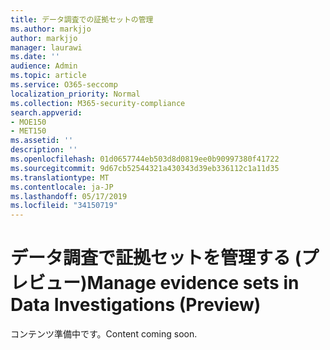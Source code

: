```yaml
---
title: データ調査での証拠セットの管理
ms.author: markjjo
author: markjjo
manager: laurawi
ms.date: ''
audience: Admin
ms.topic: article
ms.service: O365-seccomp
localization_priority: Normal
ms.collection: M365-security-compliance
search.appverid:
- MOE150
- MET150
ms.assetid: ''
description: ''
ms.openlocfilehash: 01d0657744eb503d8d0819ee0b90997380f41722
ms.sourcegitcommit: 9d67cb52544321a430343d39eb336112c1a11d35
ms.translationtype: MT
ms.contentlocale: ja-JP
ms.lasthandoff: 05/17/2019
ms.locfileid: "34150719"
---
```

# <a name="manage-evidence-sets-in-data-investigations-preview"></a><span data-ttu-id="36adc-102">データ調査で証拠セットを管理する (プレビュー)</span><span class="sxs-lookup"><span data-stu-id="36adc-102">Manage evidence sets in Data Investigations (Preview)</span></span>  

<span data-ttu-id="36adc-103">コンテンツ準備中です。</span><span class="sxs-lookup"><span data-stu-id="36adc-103">Content coming soon.</span></span>

  

